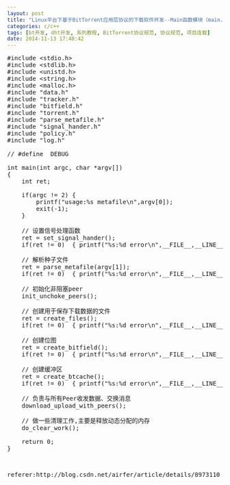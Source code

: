 ```yaml
---
layout: post
title: "Linux平台下基于BitTorrent应用层协议的下载软件开发--Main函数模块（main.c）"
categories: c/c++
tags: [bt开发, dht开发, 系列教程, BitTorrent协议规范, 协议规范, 项目连载]
date: 2014-11-13 17:40:42
---
```


<pre name="code" class="html">#include &lt;stdio.h&gt;
#include &lt;stdlib.h&gt;
#include &lt;unistd.h&gt;
#include &lt;string.h&gt;
#include &lt;malloc.h&gt;
#include &quot;data.h&quot;
#include &quot;tracker.h&quot;
#include &quot;bitfield.h&quot;
#include &quot;torrent.h&quot;
#include &quot;parse_metafile.h&quot;
#include &quot;signal_hander.h&quot;
#include &quot;policy.h&quot;
#include &quot;log.h&quot;

// #define  DEBUG

int main(int argc, char *argv[])
{
	int ret;

	if(argc != 2) {
		printf(&quot;usage:%s metafile\n&quot;,argv[0]);
		exit(-1);
	}

	// 设置信号处理函数
	ret = set_signal_hander();
	if(ret != 0)  { printf(&quot;%s:%d error\n&quot;,__FILE__,__LINE__); return -1; }

	// 解析种子文件
	ret = parse_metafile(argv[1]);
	if(ret != 0)  { printf(&quot;%s:%d error\n&quot;,__FILE__,__LINE__); return -1; }

	// 初始化非阻塞peer
	init_unchoke_peers();

	// 创建用于保存下载数据的文件
	ret = create_files();
	if(ret != 0)  { printf(&quot;%s:%d error\n&quot;,__FILE__,__LINE__); return -1; }

	// 创建位图
	ret = create_bitfield();
	if(ret != 0)  { printf(&quot;%s:%d error\n&quot;,__FILE__,__LINE__); return -1; }

	// 创建缓冲区
	ret = create_btcache();
	if(ret != 0)  { printf(&quot;%s:%d error\n&quot;,__FILE__,__LINE__); return -1; }

	// 负责与所有Peer收发数据、交换消息
	download_upload_with_peers();

	// 做一些清理工作,主要是释放动态分配的内存
	do_clear_work();

	return 0;
}</pre><br>



<pre>
referer:http://blog.csdn.net/airfer/article/details/8973110
</pre>
